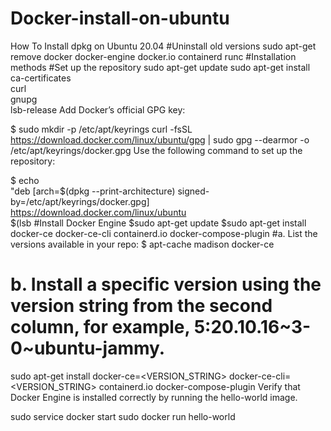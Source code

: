 # Docker-install-on-ubuntu
How To Install dpkg on Ubuntu 20.04
#Uninstall old versions
sudo apt-get remove docker docker-engine docker.io containerd runc
#Installation methods
#Set up the repository
 sudo apt-get update
 sudo apt-get install \
    ca-certificates \
    curl \
    gnupg \
    lsb-release
    Add Docker’s official GPG key:

$ sudo mkdir -p /etc/apt/keyrings
 curl -fsSL https://download.docker.com/linux/ubuntu/gpg | sudo gpg --dearmor -o /etc/apt/keyrings/docker.gpg
Use the following command to set up the repository:

$ echo \
  "deb [arch=$(dpkg --print-architecture) signed-by=/etc/apt/keyrings/docker.gpg] https://download.docker.com/linux/ubuntu \
  $(lsb
  #Install Docker Engine
   $sudo apt-get update
 $sudo apt-get install docker-ce docker-ce-cli containerd.io docker-compose-plugin
 #a. List the versions available in your repo:
$ apt-cache madison docker-ce
# b. Install a specific version using the version string from the second column, for example, 5:20.10.16~3-0~ubuntu-jammy.

 sudo apt-get install docker-ce=<VERSION_STRING> docker-ce-cli=<VERSION_STRING> containerd.io docker-compose-plugin
Verify that Docker Engine is installed correctly by running the hello-world image.

 sudo service docker start
 sudo docker run hello-world
